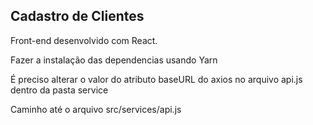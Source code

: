 ## Cadastro de Clientes

Front-end desenvolvido com React.

Fazer a instalação das dependencias usando Yarn

É preciso alterar o valor do atributo baseURL do axios no arquivo api.js dentro da pasta service

Caminho até o arquivo src/services/api.js